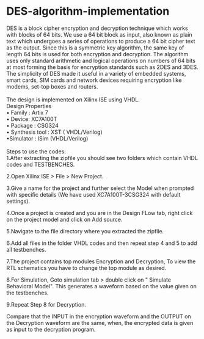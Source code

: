 # DES-algorithm-implementation

DES is a block cipher encryption and decryption technique which works with blocks of 64 bits. We use a 64 bit block as input, also known as plain text which undergoes a series of operations to produce a 64 bit cipher text as the output. Since this is a symmetric key algorithm, the same key of length 64 bits is used for both encryption and decryption. The algorithm uses only standard arithmetic and logical operations on numbers of 64 bits at most forming the basis for encryption standards such as 2DES and 3DES. The simplicity of DES made it useful in a variety of embedded systems, smart cards, SIM cards and network devices requiring encryption like modems, set-top boxes and routers.
<br/>
<br/>
The design is implemented on Xilinx ISE using VHDL. <br/>
Design Properties<br/>
• Family : Artix 7<br/>
• Device: XC7A100T<br/>
• Package : CSG324<br/>
• Synthesis tool : XST ( VHDL/Verilog)<br/>
•Simulator : ISim (VHDL/Verilog)<br/>
<br/>
Steps to use the codes:<br/>
1.After extracting the zipfile you should see two folders which contain VHDL codes and TESTBENCHES.

2.Open Xilinx ISE > File > New Project.

3.Give a name for the project and further select the Model when prompted with specific details (We have used XC7A100T-3CSG324 with default settings).

4.Once a project is created and you are in the Design FLow tab, right click on the project model and click on Add source.

5.Navigate to the file directory where you extracted the zipfile.

6.Add all files in the folder VHDL codes and then repeat step 4 and 5 to add all testbenches.

7.The project contains top modules Encryption and Decryption, To view the RTL schematics you have to change the top module as desired.

8.For Simulation, Goto simulation tab > double click on " Simulate Behavioral Model". This generates a waveform based on the value given on the testbenches.

9.Repeat Step 8 for Decryption.

Compare that the INPUT in the encryption waveform and the OUTPUT on the Decryption waveform are the same, when, the encrypted data is given as input to the decryption program.
